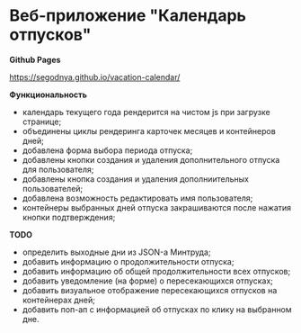 # Веб-приложение "Календарь отпусков"

**Github Pages**

https://segodnya.github.io/vacation-calendar/

**Функциональность**

- календарь текущего года рендерится на чистом js при загрузке странице;
- объединены циклы рендеринга карточек месяцев и контейнеров дней;
- добавлена форма выбора периода отпуска;
- добавлены кнопки создания и удаления дополнительного отпуска для пользователя;
- добавлены кнопка создания и удаления дополниительных пользователей;
- добавлена возможность редактировать имя пользователя;
- контейнеры выбранных дней отпуска закрашиваются после нажатия кнопки подтверждения;

**TODO**

- определить выходные дни из JSON-а Минтруда;
- добавить информацию о продолжительности отпуска;
- добавить информацию об общей продолжительности всех отпусков;
- добавить уведомление (на форме) о пересекающихся отпусках;
- добавить визуальное отображение пересекающихся отпусков на контейнерах дней;
- добавить поп-ап с информацией об отпусках по клику на выбранном дне.
